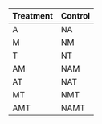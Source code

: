 | Treatment | Control |
|-----------|---------|
| A         | NA      |
| M         | NM      |
| T         | NT      |
| AM        | NAM     |
| AT        | NAT     |
| MT        | NMT     |
| AMT       | NAMT    |
